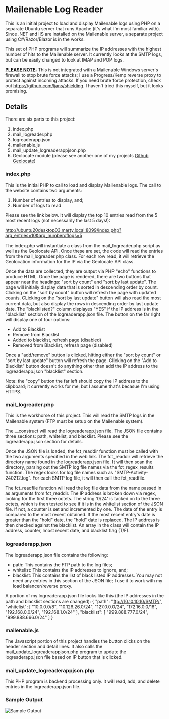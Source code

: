 # Mailenable Log Reader

This is an initial project to load and display Mailenable logs using PHP on a separate Ubuntu server that runs Apache (it's what I'm most familiar with). Since .NET and IIS are installed on the Mailenable server, a separate project using C#/Razor/Blazor is in the works. 

This set of PHP programs will summarize the IP addresses with the highest number of hits to the Mailenable server. It currently looks at the SMTP logs, but can be easily changed to look at IMAP and POP logs.

<b><u>PLEASE NOTE:</u></b> This is not integrated with a Mailenable Windows server's firewall to stop brute force attacks; I use a Progress/Kemp reverse proxy to protect against incoming attacks. If you need brute force protection, check out https://github.com/ljans/shielding. I haven't tried this myself, but it looks promising.

## Details
There are six parts to this project:
1. index.php
2. mail_logreader.php
3. logreaderapp.json
4. mailenable.js
5. mail_update_logreaderappjson.php
6. Geolocate module (please see another one of my projects [Github Geolocate](https://github.com/mosterho/GeoLocate))

### index.php
This is the initial PHP to call to load and display Mailenable logs. The call to the website contains two arguments:
1. Number of entries to display, and;
2. Number of logs to read

Please see the link below. It will display the top 10 entries read from the 5 most recent logs (not necessarily the last 5 days!):

http://ubuntu20desktop03.marty.local:8099/index.php?arg_entries=10&arg_numberoflogs=5

The index.php will instantiate a class from the mail_logreader.php script as well as the Geolocate API. Once these are set, the code will read the entries from the mail_logreader.php class. For each row read, it will retrieve the Geolocation information for the IP via the Geolocate API class. 

Once the data are collected, they are output via PHP "echo" functions to produce HTML. Once the page is rendered, there are two buttons that appear near the headings: "sort by count" and "sort by last update". The page will initially display data that is sorted in descending order by count. Clicking on the "sort by count" button will refresh the page with updated counts. CLicking on the "sort by last update" button will also read the most current data, but also display the rows in descending order by last update date. The "blacklisted?" column displayes "YES" if the IP address is in the "blacklist" section of the logreaderapp.json file. The button on the far right will display one of four options:
* Add to Blacklist
* Remove from Blacklist
* Added to blacklist, refresh page (disabled)
* Removed from Blacklist, refresh page (disabled)

Once a "add/remove" button is clicked, hitting either the "sort by count" or "sort by last update" button will refresh the page. Clicking on the "Add to Blacklist" button doesn't do anything other than add the IP address to the logreaderapp.json "blacklist" section.

Note: the "copy" button the far left should copy the IP address to the clipboard; it currently works for me, but I assume that's becasue I'm using HTTPS.

### mail_logreader.php 
This is the workhorse of this project. This will read the SMTP logs in the Mailenable system (FTP must be setup on the Mailenable system). 

The __construct will read the logreaderapp.json file. The JSON file contains three sections: path, whitelist, and blacklist. Please see the logreaderapp.json section for details.

Once the JSON file is loaded, the fct_readdir function must be called with the two arguments specified in the web link. The fct_readdir will retrieve the directory name found in the logreaderapp.json file. It will then scan the directory, parsing out the SMTP log file names via the fct_regex_results function. The regex looks for log file names such as "SMTP-Activity-240212.log". For each SMTP log file, it will then call the fct_readfile.

The fct_readfile function will read the log file data from the name passed in as arguments from fct_readdir. The IP address is broken down via regex, looking for the first three octets. The string '0/24' is tacked on to the three octets, which is then tested to see if it is in the whitelist section of the JSON file. If not, a counter is set and incremented by one. The date of the entry is compared to the most recent obtained. If the most recent entry's date is greater than the "hold" date, the "hold" date is replaced. The IP address is then checked against the blacklist. An array in the class will contain the IP address, counter, lmost recent date, and blacklist flag (T/F).

### logreaderapp.json
The logreaderapp.json file contains the following:
- path: This contains the FTP path to the log files;
- whitelist: This contains the IP addresses to ignore, and;
- blacklist: This contains the list of black listed IP addresses. You may not need any entries in this section of the JSON file; I use it to work with my load balancer/reverse proxy.

A portion of my logreaderapp.json file looks like this (the IP addresses in the path and blacklist sections are changed):
{
  "path": "ftp://10.10.10.10/SMTP/",
    "whitelist": [
    "10.0.0.0/8",
    "10.126.26.0/24",
    "127.0.0.0/24",
    "172.16.0.0/16",
    "192.168.0.0/24",
    "192.168.1.0/24"
  ],
  "blacklist": [
    "999.888.777.0/24",
    "999.888.666.0/24"
  ]
}

### mailenable.js
The Javascript portion of this project handles the button clicks on the header section and detail lines. It also calls the mail_update_logreaderappjson.php program to update the logreaderapp.json file based on IP button that is clicked.

### mail_update_logreaderappjson.php
This PHP program is backend processing only. it will read, add, and delete entries in the logreaderapp.json file.

### Sample Output

![Sample Output](/Mailenable_logreader/Sample_webpage_3.JPG)